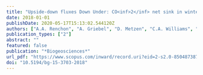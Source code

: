 ```yaml
---
title: "Upside-down fluxes Down Under: CO<inf>2</inf> net sink in winter and net source in summer in a temperate evergreen broadleaf forest"
date: 2018-01-01
publishDate: 2020-05-17T15:13:02.544120Z
authors: ["A.A. Renchon", "A. Griebel", "D. Metzen", "C.A. Williams", "B. Medlyn", "R.A. Duursma", "C.V.M. Barton", "C. Maier", "M.M. Boer", "P. Isaac", "D. Tissue", "V. Resco De DIos", "E. Pendall"]
publication_types: ["2"]
abstract: ""
featured: false
publication: "*Biogeosciences*"
url_pdf: "https://www.scopus.com/inward/record.uri?eid=2-s2.0-85048738700&doi=10.5194%2fbg-15-3703-2018&partnerID=40&md5=e321fa96ba9216fe7014e062eea2b36c"
doi: "10.5194/bg-15-3703-2018"
---
```



